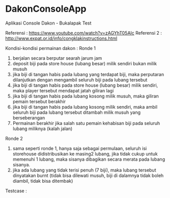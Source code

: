 # DakonConsoleApp
Aplikasi Console Dakon - Bukalapak Test

Referensi : https://www.youtube.com/watch?v=zAGYhT05AIc
Referensi 2 : http://www.expat.or.id/info/congklakinstructions.html

Kondisi-kondisi permainan dakon :
Ronde 1
 1. berjalan secara berputar searah jarum jam
 2. deposit biji pada store house (lubang besar) milik sendiri bukan milik musuh
 3. jika biji di tangan habis pada lubang yang terdapat biji, maka perputaran dilanjutkan dengan mengambil seluruh biji pada lubang tersebut
 4. jika biji di tangan habis pada store house (lubang besar) milik sendiri, maka player tersebut mendapat jatah giliran lagi
 5. jika biji di tangan habis pada lubang kosong milik musuh, maka giliran pemain tersebut berakhir
 6. jika biji di tangan habis pada lubang kosong milik sendiri, maka ambil seluruh biji pada lubang tersebut ditambah milik musuh yang berseberangan
 7. Permainan berakhir jika salah satu pemain kehabisan biji pada seluruh lubang miliknya (kalah jalan)
 
Ronde 2
 1. sama seperti ronde 1, hanya saja sebagai permulaan, seluruh isi storehouse didistribusikan ke masing2 lubang, 
    jika tidak cukup untuk memenuhi 1 lubang, maka sisanya dibagikan secara merata pada lubang sisanya.
 2. jika ada lubang yang tidak terisi penuh (7 biji), maka lubang tersebut dinyatakan burnt (tidak bisa dilewati musuh, biji di dalamnya tidak boleh diambil, tidak bisa ditembak)

Testcase :

